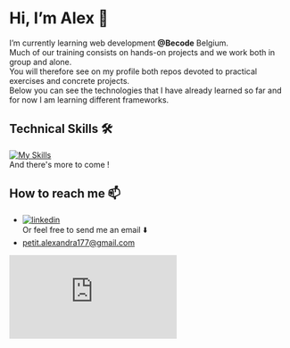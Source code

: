#  Hi, I’m Alex 👋

I’m currently learning web development **@Becode** Belgium. </br>
Much of our training consists on hands-on projects and we work both in group and alone. </br>
You will therefore see on my profile both repos devoted to practical exercises and concrete projects. </br>
Below you can see the technologies that I have already learned so far and for now I am learning different frameworks. </br>

## Technical Skills 🛠

[![My Skills](https://skillicons.dev/icons?i=html,css,sass,js,php,mysql,tailwind,bash,git,github,figma,postman)](https://skillicons.dev) </br>
And there's more to come !

##  How to reach me 📫

- [![linkedin](https://img.shields.io/badge/linkedin-0A66C2?style=for-the-badge&logo=linkedin&logoColor=white)](https://www.linkedin.com/in/alexandra-petit-dev/) </br>
Or feel free to send me an email ⬇️
- petit.alexandra177@gmail.com

[![Most used languages](https://img.shields.io/github/languages/top/Alexpe77/README.md)](https://github.com/votre-nom-utilisateur/votre-repo)
